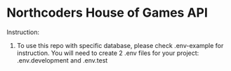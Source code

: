 # Northcoders House of Games API

Instruction:

1. To use this repo with specific database, please check .env-example for instruction. You will need to create 2 .env files for your project: .env.development and .env.test